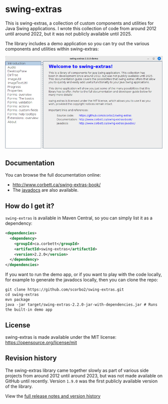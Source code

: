 # swing-extras

This is swing-extras, a collection of custom components and utilities for Java Swing 
applications. I wrote this collection of code from around 2012 until around 2022, but
it was not publicly available until 2025. 

The library includes a demo application so you can try out the various components and
utilities within swing-extras:

![DemoApp](demo-app.png "Demo app")

## Documentation

You can browse the full documentation online:
- <http://www.corbett.ca/swing-extras-book/>
- The [javadocs](http://www.corbett.ca/swing-extras-javadocs/2.1.0) are also available.

## How do I get it?

`swing-extras` is available in Maven Central, so you can simply list it as a dependency:

```xml
<dependencies>
  <dependency>
    <groupId>ca.corbett</groupId>
    <artifactId>swing-extras</artifactId>
    <version>2.2.0</version>
  </dependency>
</dependencies>
```

If you want to run the demo app, or if you want to play with the code locally,
for example to generate the javadocs locally, then you can clone the repo:

```shell
git clone https://github.com/scorbo2/swing-extras.git
cd swing-extras
mvn package
java -jar target/swing-extras-2.2.0-jar-with-dependencies.jar # Runs the built-in demo app
```

## License

swing-extras is made available under the MIT license: https://opensource.org/license/mit

## Revision history

The swing-extras library came together slowly as part of various side projects from around 2012
until around 2023, but was not made available on GitHub until recently. Version `1.9.0` 
was the first publicly available version of the library.

View the [full release notes and version history](src/main/resources/swing-extras/releaseNotes.txt)

